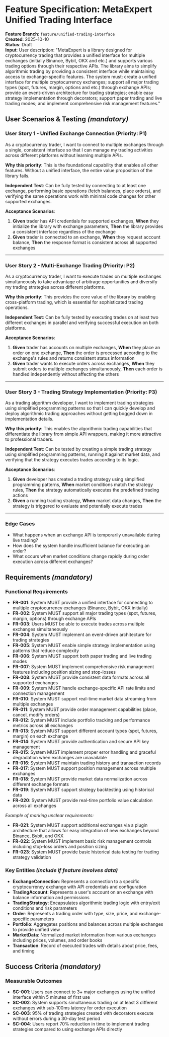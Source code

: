 # Feature Specification: MetaExpert Unified Trading Interface

**Feature Branch**: `feature/unified-trading-interface`  
**Created**: 2025-10-10  
**Status**: Draft  
**Input**: User description: "MetaExpert is a library designed for cryptocurrency trading that provides a unified interface for multiple exchanges (initially Binance, Bybit, OKX and etc.) and supports various trading options through their respective APIs. The library aims to simplify algorithmic trading by providing a consistent interface while maintaining access to exchange-specific features. The system must: create a unified interface for multiple cryptocurrency exchanges; support all major trading types (spot, futures, margin, options and etc.) through exchange APIs; provide an event-driven architecture for trading strategies; enable easy strategy implementation through decorators; support paper trading and live trading modes; and implement comprehensive risk management features."

## User Scenarios & Testing *(mandatory)*

### User Story 1 - Unified Exchange Connection (Priority: P1)

As a cryptocurrency trader, I want to connect to multiple exchanges through a single, consistent interface so that I can manage my trading activities across different platforms without learning multiple APIs.

**Why this priority**: This is the foundational capability that enables all other features. Without a unified interface, the entire value proposition of the library fails.

**Independent Test**: Can be fully tested by connecting to at least one exchange, performing basic operations (fetch balances, place orders), and verifying the same operations work with minimal code changes for other supported exchanges.

**Acceptance Scenarios**:

1. **Given** trader has API credentials for supported exchanges, **When** they initialize the library with exchange parameters, **Then** the library provides a consistent interface regardless of the exchange
2. **Given** trader is connected to an exchange, **When** they request account balance, **Then** the response format is consistent across all supported exchanges

---

### User Story 2 - Multi-Exchange Trading (Priority: P2)

As a cryptocurrency trader, I want to execute trades on multiple exchanges simultaneously to take advantage of arbitrage opportunities and diversify my trading strategies across different platforms.

**Why this priority**: This provides the core value of the library by enabling cross-platform trading, which is essential for sophisticated trading operations.

**Independent Test**: Can be fully tested by executing trades on at least two different exchanges in parallel and verifying successful execution on both platforms.

**Acceptance Scenarios**:

1. **Given** trader has accounts on multiple exchanges, **When** they place an order on one exchange, **Then** the order is processed according to the exchange's rules and returns consistent status information
2. **Given** trader wants to execute orders across exchanges, **When** they submit orders to multiple exchanges simultaneously, **Then** each order is handled independently without affecting the others

---

### User Story 3 - Trading Strategy Implementation (Priority: P3)

As a trading algorithm developer, I want to implement trading strategies using simplified programming patterns so that I can quickly develop and deploy algorithmic trading approaches without getting bogged down in implementation details.

**Why this priority**: This enables the algorithmic trading capabilities that differentiate the library from simple API wrappers, making it more attractive to professional traders.

**Independent Test**: Can be tested by creating a simple trading strategy using simplified programming patterns, running it against market data, and verifying that the strategy executes trades according to its logic.

**Acceptance Scenarios**:

1. **Given** developer has created a trading strategy using simplified programming patterns, **When** market conditions match the strategy rules, **Then** the strategy automatically executes the predefined trading actions
2. **Given** a running trading strategy, **When** market data changes, **Then** the strategy is triggered to evaluate and potentially execute trades

---

### Edge Cases

- What happens when an exchange API is temporarily unavailable during live trading?
- How does the system handle insufficient balance for executing an order?
- What occurs when market conditions change rapidly during order execution across different exchanges?

## Requirements *(mandatory)*

### Functional Requirements

- **FR-001**: System MUST provide a unified interface for connecting to multiple cryptocurrency exchanges (Binance, Bybit, OKX initially)
- **FR-002**: System MUST support all major trading types (spot, futures, margin, options) through exchange APIs
- **FR-003**: Users MUST be able to execute trades across multiple exchanges simultaneously
- **FR-004**: System MUST implement an event-driven architecture for trading strategies
- **FR-005**: System MUST enable simple strategy implementation using patterns that reduce complexity
- **FR-006**: System MUST support both paper trading and live trading modes
- **FR-007**: System MUST implement comprehensive risk management features including position sizing and stop-losses
- **FR-008**: System MUST provide consistent data formats across all supported exchanges
- **FR-009**: System MUST handle exchange-specific API rate limits and connection management
- **FR-010**: System MUST support real-time market data streaming from multiple exchanges
- **FR-011**: System MUST provide order management capabilities (place, cancel, modify orders)
- **FR-012**: System MUST include portfolio tracking and performance metrics across all exchanges
- **FR-013**: System MUST support different account types (spot, futures, margin) on each exchange
- **FR-014**: System MUST provide authentication and secure API key management
- **FR-015**: System MUST implement proper error handling and graceful degradation when exchanges are unavailable
- **FR-016**: System MUST maintain trading history and transaction records
- **FR-017**: System MUST support position management across multiple exchanges
- **FR-018**: System MUST provide market data normalization across different exchange formats
- **FR-019**: System MUST support strategy backtesting using historical data
- **FR-020**: System MUST provide real-time portfolio value calculation across all exchanges

*Example of marking unclear requirements:*

- **FR-021**: System MUST support additional exchanges via a plugin architecture that allows for easy integration of new exchanges beyond Binance, Bybit, and OKX
- **FR-022**: System MUST implement basic risk management controls including stop-loss orders and position sizing
- **FR-023**: System MUST provide basic historical data testing for trading strategy validation

### Key Entities *(include if feature involves data)*

- **ExchangeConnection**: Represents a connection to a specific cryptocurrency exchange with API credentials and configuration
- **TradingAccount**: Represents a user's account on an exchange with balance information and permissions
- **TradingStrategy**: Encapsulates algorithmic trading logic with entry/exit conditions and risk parameters
- **Order**: Represents a trading order with type, size, price, and exchange-specific parameters
- **Portfolio**: Aggregates positions and balances across multiple exchanges to provide unified view
- **MarketData**: Normalized market information from various exchanges including prices, volumes, and order books
- **Transaction**: Record of executed trades with details about price, fees, and timing

## Success Criteria *(mandatory)*

### Measurable Outcomes

- **SC-001**: Users can connect to 3+ major exchanges using the unified interface within 5 minutes of first use
- **SC-002**: System supports simultaneous trading on at least 3 different exchanges with sub-100ms latency for order execution
- **SC-003**: 95% of trading strategies created with decorators execute without errors during a 30-day test period
- **SC-004**: Users report 70% reduction in time to implement trading strategies compared to using exchange APIs directly